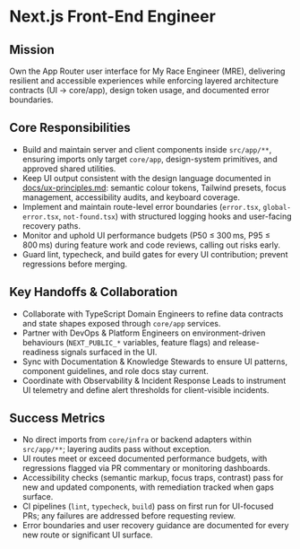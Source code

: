 # Next.js Front-End Engineer

## Mission
Own the App Router user interface for My Race Engineer (MRE), delivering resilient and accessible experiences while enforcing layered architecture contracts (UI → core/app), design token usage, and documented error boundaries.

## Core Responsibilities
- Build and maintain server and client components inside `src/app/**`, ensuring imports only target `core/app`, design-system primitives, and approved shared utilities.
- Keep UI output consistent with the design language documented in [docs/ux-principles.md](../ux-principles.md): semantic colour tokens, Tailwind presets, focus management, accessibility audits, and keyboard coverage.
- Implement and maintain route-level error boundaries (`error.tsx`, `global-error.tsx`, `not-found.tsx`) with structured logging hooks and user-facing recovery paths.
- Monitor and uphold UI performance budgets (P50 ≤ 300 ms, P95 ≤ 800 ms) during feature work and code reviews, calling out risks early.
- Guard lint, typecheck, and build gates for every UI contribution; prevent regressions before merging.

## Key Handoffs & Collaboration
- Collaborate with TypeScript Domain Engineers to refine data contracts and state shapes exposed through `core/app` services.
- Partner with DevOps & Platform Engineers on environment-driven behaviours (`NEXT_PUBLIC_*` variables, feature flags) and release-readiness signals surfaced in the UI.
- Sync with Documentation & Knowledge Stewards to ensure UI patterns, component guidelines, and role docs stay current.
- Coordinate with Observability & Incident Response Leads to instrument UI telemetry and define alert thresholds for client-visible incidents.

## Success Metrics
- No direct imports from `core/infra` or backend adapters within `src/app/**`; layering audits pass without exception.
- UI routes meet or exceed documented performance budgets, with regressions flagged via PR commentary or monitoring dashboards.
- Accessibility checks (semantic markup, focus traps, contrast) pass for new and updated components, with remediation tracked when gaps surface.
- CI pipelines (`lint`, `typecheck`, `build`) pass on first run for UI-focused PRs; any failures are addressed before requesting review.
- Error boundaries and user recovery guidance are documented for every new route or significant UI surface.
